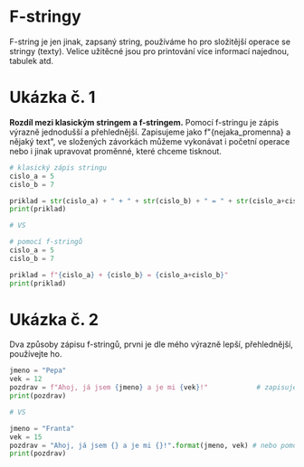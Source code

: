 # F-stringy
F-string je jen jinak, zapsaný string, používáme ho pro složitější operace se stringy (texty).
Velice užitěcné jsou pro printování více informací najednou, tabulek atd.

# Ukázka č. 1 
**Rozdíl mezi klasickým stringem a f-stringem.** Pomocí f-stringu je zápis výrazně jednodušší a přehlednější.
Zapisujeme jako f"{nejaka_promenna} a nějaký text", ve složených závorkách můžeme vykonávat i početní 
operace nebo i jinak upravovat proměnné, které chceme tisknout.
```python
# klasický zápis stringu
cislo_a = 5
cislo_b = 7

priklad = str(cislo_a) + " + " + str(cislo_b) + " = " + str(cislo_a+cislo_b)
print(priklad)

# VS

# pomocí f-stringů
cislo_a = 5
cislo_b = 7

priklad = f"{cislo_a} + {cislo_b} = {cislo_a+cislo_b}"      
print(priklad)
```
# Ukázka č. 2
Dva způsoby zápisu f-stringů, prvni je dle mého výrazně lepší, přehlednější, používejte ho.
```python
jmeno = "Pepa"
vek = 12
pozdrav = f"Ahoj, já jsem {jmeno} a je mi {vek}!"            # zapisujeme pomocí f"{nějaká_proměnná}"
print(pozdrav)

# VS

jmeno = "Franta"
vek = 15
pozdrav = "Ahoj, já jsem {} a je mi {}!".format(jmeno, vek) # nebo pomocí "{}".format(nějaká_proměnná)
print(pozdrav)                                        
```
